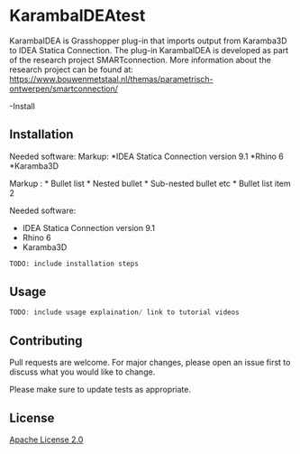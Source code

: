 # KarambaIDEAtest
KarambaIDEA is Grasshopper plug-in that imports output from Karamba3D to IDEA Statica Connection. The plug-in KarambaIDEA is developed as part of the research project SMARTconnection. More information about the research project can be found at: https://www.bouwenmetstaal.nl/themas/parametrisch-ontwerpen/smartconnection/

-Install

## Installation


Needed software:
Markup: *IDEA Statica Connection version 9.1
        *Rhino 6
        *Karamba3D
        
Markup : * Bullet list
              * Nested bullet
                  * Sub-nested bullet etc
          * Bullet list item 2

Needed software:
* IDEA Statica Connection version 9.1
* Rhino 6
* Karamba3D
  
```bash
TODO: include installation steps
```

## Usage

```c#
TODO: include usage explaination/ link to tutorial videos
```

## Contributing
Pull requests are welcome. For major changes, please open an issue first to discuss what you would like to change.

Please make sure to update tests as appropriate.

## License
[Apache License 2.0](https://choosealicense.com/licenses/apache-2.0/#)

